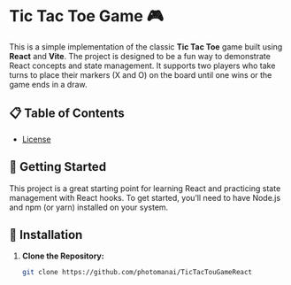 # Tic Tac Toe Game 🎮

This is a simple implementation of the classic **Tic Tac Toe** game built using **React** and **Vite**. The project is designed to be a fun way to demonstrate React concepts and state management. It supports two players who take turns to place their markers (X and O) on the board until one wins or the game ends in a draw.

## 📋 Table of Contents

<!-- - [Getting Started](#getting-started)
- [Installation](#installation)
- [Running the Development Server](#running-the-development-server)
- [Features](#features)
- [Project Structure](#project-structure)
- [How to Play](#how-to-play)
- [Contributing](#contributing) -->

- [License](LICENSE)

## 🚀 Getting Started

This project is a great starting point for learning React and practicing state management with React hooks. To get started, you’ll need to have Node.js and npm (or yarn) installed on your system.

## 🔧 Installation

1. **Clone the Repository:**

   ```bash
   git clone https://github.com/photomanai/TicTacTouGameReact
   ```
